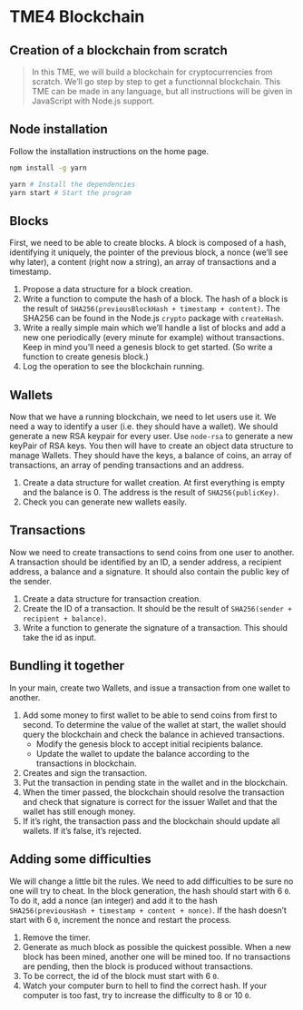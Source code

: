 # TME4 Blockchain

## Creation of a blockchain from scratch

> In this TME, we will build a blockchain for cryptocurrencies from scratch. We’ll go step by step to get a functionnal blockchain. This TME can be made in any language, but all instructions will be given in JavaScript with Node.js support.

## Node installation

Follow the installation instructions on the home page.

```bash
npm install -g yarn
```

```bash
yarn # Install the dependencies
yarn start # Start the program
```

## Blocks

First, we need to be able to create blocks. A block is composed of a hash, identifying it uniquely, the pointer of the previous block, a nonce (we’ll see why later), a content (right now a string), an array of transactions and a timestamp.

1. Propose a data structure for a block creation.
2. Write a function to compute the hash of a block. The hash of a block is the result of `SHA256(previousBlockHash + timestamp + content)`. The SHA256 can be found in the Node.js `crypto` package with `createHash`.
3. Write a really simple main which we’ll handle a list of blocks and add a new one periodically (every minute for example) without transactions. Keep in mind you’ll need a genesis block to get started. (So write a function to create genesis block.)
4. Log the operation to see the blockchain running.

## Wallets

Now that we have a running blockchain, we need to let users use it. We need a way to identify a user (i.e. they should have a wallet). We should generate a new RSA keypair for every user. Use `node-rsa` to generate a new keyPair of RSA keys. You then will have to create an object data structure to manage Wallets. They should have the keys, a balance of coins, an array of transactions, an array of pending transactions and an address.

1. Create a data structure for wallet creation. At first everything is empty and the balance is 0. The address is the result of `SHA256(publicKey)`.
2. Check you can generate new wallets easily.

## Transactions

Now we need to create transactions to send coins from one user to another. A transaction should be identified by an ID, a sender address, a recipient address, a balance and a signature. It should also contain the public key of the sender.

1. Create a data structure for transaction creation.
2. Create the ID of a transaction. It should be the result of `SHA256(sender + recipient + balance)`.
3. Write a function to generate the signature of a transaction. This should take the id as input.

## Bundling it together

In your main, create two Wallets, and issue a transaction from one wallet to another.

1. Add some money to first wallet to be able to send coins from first to second. To determine the value of the wallet at start, the wallet should query the blockchain and check the balance in achieved transactions.
   - Modify the genesis block to accept initial recipients balance.
   - Update the wallet to update the balance according to the transactions in blockchain.
2. Creates and sign the transaction.
3. Put the transaction in pending state in the wallet and in the blockchain.
4. When the timer passed, the blockchain should resolve the transaction and check that signature is correct for the issuer Wallet and that the wallet has still enough money.
5. If it’s right, the transaction pass and the blockchain should update all wallets. If it’s false, it’s rejected.

## Adding some difficulties

We will change a little bit the rules. We need to add difficulties to be sure no one will try to cheat. In the block generation, the hash should start with 6 `0`. To do it, add a nonce (an integer) and add it to the hash `SHA256(previousHash + timestamp + content + nonce)`. If the hash doesn’t start with 6 `0`, increment the nonce and restart the process.

1. Remove the timer.
2. Generate as much block as possible the quickest possible. When a new block has been mined, another one will be mined too. If no transactions are pending, then the block is produced without transactions.
3. To be correct, the id of the block must start with 6 `0`.
4. Watch your computer burn to hell to find the correct hash. If your computer is too fast, try to increase the difficulty to 8 or 10 `0`.

